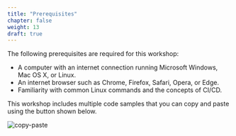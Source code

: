 ```yaml
---
title: "Prerequisites"
chapter: false
weight: 13
draft: true
---
```


The following prerequisites are required for this workshop:

- A computer with an internet connection running Microsoft Windows, Mac OS X, or Linux.
- An internet browser such as Chrome, Firefox, Safari, Opera, or Edge.
- Familiarity with common Linux commands and the concepts of CI/CD.

This workshop includes multiple code samples that you can copy and paste using the button shown below.

![copy-paste](/images/copy-paste.png)
